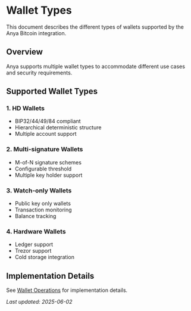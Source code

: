 # Wallet Types

This document describes the different types of wallets supported by the Anya Bitcoin integration.

## Overview

Anya supports multiple wallet types to accommodate different use cases and security requirements.

## Supported Wallet Types

### 1. HD Wallets
- BIP32/44/49/84 compliant
- Hierarchical deterministic structure
- Multiple account support

### 2. Multi-signature Wallets
- M-of-N signature schemes
- Configurable threshold
- Multiple key holder support

### 3. Watch-only Wallets
- Public key only wallets
- Transaction monitoring
- Balance tracking

### 4. Hardware Wallets
- Ledger support
- Trezor support
- Cold storage integration

## Implementation Details

See [Wallet Operations](wallet-operations.md) for implementation details.

*Last updated: 2025-06-02*
